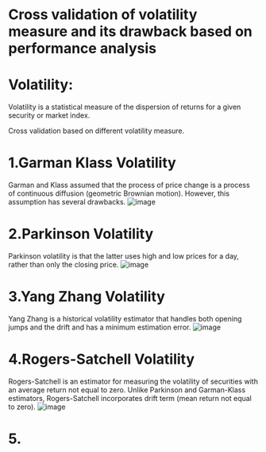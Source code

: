 # Cross validation of volatility measure and its drawback based on performance analysis
# Volatility: 
Volatility is a statistical measure of the dispersion of returns for a given security or market index.

Cross validation based on different volatility measure.
# 1.Garman Klass Volatility 
Garman and Klass assumed that the process of price change is a process of continuous diffusion (geometric Brownian motion). However, this assumption has several drawbacks.
![image](https://user-images.githubusercontent.com/58583011/169019846-ab80f756-fd3f-4cc1-94e6-1fa1150fdb98.png)

# 2.Parkinson Volatility
Parkinson volatility is that the latter uses high and low prices for a day, rather than only the closing price.
![image](https://user-images.githubusercontent.com/58583011/169020443-5cc6a8c8-5d8a-4ed9-a780-3750496feb53.png)

# 3.Yang Zhang Volatility
Yang Zhang is a historical volatility estimator that handles both opening jumps and the drift and has a minimum estimation error.
![image](https://user-images.githubusercontent.com/58583011/169020752-2ac8592c-3bde-43ed-87d5-527bb95cbfb3.png)

# 4.Rogers-Satchell Volatility
Rogers-Satchell is an estimator for measuring the volatility of securities with an average return not equal to zero.
Unlike Parkinson and Garman-Klass estimators, Rogers-Satchell incorporates drift term (mean return not equal to zero).
![image](https://user-images.githubusercontent.com/58583011/169020966-efc0235b-2af7-49b8-aa53-857558d1df2d.png)

# 5. 

